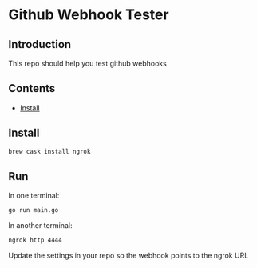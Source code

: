 # Github Webhook Tester

## Introduction

This repo should help you test github webhooks

## Contents

- [Install](#install)

## Install

```bash
brew cask install ngrok
```

## Run

In one terminal:

```bash
go run main.go
```

In another terminal:

```bash
ngrok http 4444
```

Update the settings in your repo so the webhook points to the ngrok URL
